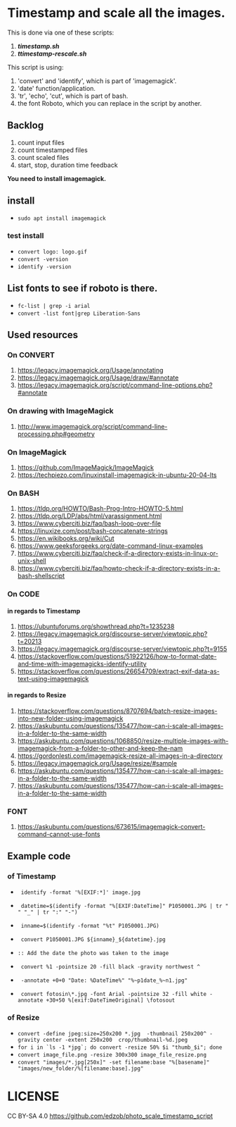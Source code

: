 # Timestamp and scale all the images.

This is done via one of these scripts:
1. ***timestamp.sh***
1. ***ttimestamp-rescale.sh***


This script is using:
1. 'convert' and 'identify', which is part of 'imagemagick'.
1. 'date' function/application.
1. 'tr', 'echo', 'cut', which is part of bash.
1. the font Roboto, which you can replace in the script by another.

## Backlog
1. count input files
1. count timestamped files
1. count scaled files
1. start, stop, duration time feedback

**You need to install imagemagick.**

## install
- ```sudo apt install imagemagick```

### test install 
- ```convert logo: logo.gif```
- ```convert -version```
- ```identify -version```

## List fonts to see if roboto is there.
- ```fc-list | grep -i arial```
- ```convert -list font|grep Liberation-Sans```

## Used resources
### On CONVERT
1. https://legacy.imagemagick.org/Usage/annotating
1. https://legacy.imagemagick.org/Usage/draw/#annotate
1. https://legacy.imagemagick.org/script/command-line-options.php?#annotate

### On drawing with ImageMagick
1. http://www.imagemagick.org/script/command-line-processing.php#geometry

### On ImageMagick
1. https://github.com/ImageMagick/ImageMagick
1. https://techpiezo.com/linuxinstall-imagemagick-in-ubuntu-20-04-lts

### On BASH
1. https://tldp.org/HOWTO/Bash-Prog-Intro-HOWTO-5.html
1. https://tldp.org/LDP/abs/html/varassignment.html
1. https://www.cyberciti.biz/faq/bash-loop-over-file
1. https://linuxize.com/post/bash-concatenate-strings
1. https://en.wikibooks.org/wiki/Cut
1. https://www.geeksforgeeks.org/date-command-linux-examples
1. https://www.cyberciti.biz/faq/check-if-a-directory-exists-in-linux-or-unix-shell
1. https://www.cyberciti.biz/faq/howto-check-if-a-directory-exists-in-a-bash-shellscript

### On CODE
#### in regards to Timestamp
1.  https://ubuntuforums.org/showthread.php?t=1235238
1. https://legacy.imagemagick.org/discourse-server/viewtopic.php?t=20213
1. https://legacy.imagemagick.org/discourse-server/viewtopic.php?t=9155
1. https://stackoverflow.com/questions/51922126/how-to-format-date-and-time-with-imagemagicks-identify-utility
1. https://stackoverflow.com/questions/26654709/extract-exif-data-as-text-using-imagemagick

#### in regards to Resize
1. https://stackoverflow.com/questions/8707694/batch-resize-images-into-new-folder-using-imagemagick
1. https://askubuntu.com/questions/135477/how-can-i-scale-all-images-in-a-folder-to-the-same-width
1. https://askubuntu.com/questions/1068850/resize-multiple-images-with-imagemagick-from-a-folder-to-other-and-keep-the-nam
1. https://gordonlesti.com/imagemagick-resize-all-images-in-a-directory
1. https://legacy.imagemagick.org/Usage/resize/#sample
1. https://askubuntu.com/questions/135477/how-can-i-scale-all-images-in-a-folder-to-the-same-width
1. https://askubuntu.com/questions/135477/how-can-i-scale-all-images-in-a-folder-to-the-same-width

### FONT
1. https://askubuntu.com/questions/673615/imagemagick-convert-command-cannot-use-fonts

## Example code
### of Timestamp
- ``` identify -format '%[EXIF:*]' image.jpg```
- ``` datetime=$(identify -format "%[EXIF:DateTime]" P1050001.JPG | tr " " "_" | tr ":" "-")```
- ``` inname=$(identify -format "%t" P1050001.JPG)```
- ``` convert P1050001.JPG ${inname}_${datetime}.jpg```

- ```:: Add the date the photo was taken to the image ```
- ``` convert %1 -pointsize 20 -fill black -gravity northwest ^```
- ``` -annotate +0+0 "Date: %DateTime%" "%~p1date_%~n1.jpg"```

- ``` convert fotosin\*.jpg -font Arial -pointsize 32 -fill white -annotate +30+50 %[exif:DateTimeOriginal] \fotosout```

### of Resize
- ```convert -define jpeg:size=250x200 *.jpg  -thumbnail 250x200^ -gravity center -extent 250x200  crop/thumbnail-%d.jpeg```
- ```for i in `ls -1 *jpg`; do convert -resize 50% $i "thumb_$i"; done```
- ```convert image_file.png -resize 300x300 image_file_resize.png```
- ```convert "images/*.jpg[250x]" -set filename:base "%[basename]" "images/new_folder/%[filename:base].jpg"```

# LICENSE
CC BY-SA 4.0
https://github.com/edzob/photo_scale_timestamp_script
